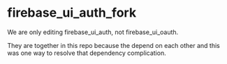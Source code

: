 # firebase_ui_auth_fork

We are only editing firebase_ui_auth, not firebase_ui_oauth.

They are together in this repo because the depend on each other and this was one way to resolve that dependency complication.
